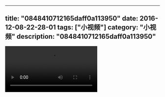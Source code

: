 
---
title: "0848410712165daff0a113950"
date: 2016-12-08-22-28-01
tags: ["小视频"]
category: "小视频"
description: "0848410712165daff0a113950"
---
<video src="http://ohtsqip0g.bkt.clouddn.com/0848410712165daff0a113950.mp4" controls="controls"></video>
